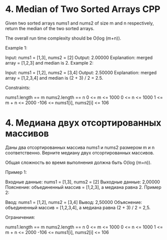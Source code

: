 # 4. Median of Two Sorted Arrays CPP

Given two sorted arrays nums1 and nums2 of size m and n respectively, return the median of the two sorted arrays.

The overall run time complexity should be O(log (m+n)).

 

Example 1:

Input: nums1 = [1,3], nums2 = [2]
Output: 2.00000
Explanation: merged array = [1,2,3] and median is 2.
Example 2:

Input: nums1 = [1,2], nums2 = [3,4]
Output: 2.50000
Explanation: merged array = [1,2,3,4] and median is (2 + 3) / 2 = 2.5.
 

Constraints:

nums1.length == m
nums2.length == n
0 <= m <= 1000
0 <= n <= 1000
1 <= m + n <= 2000
-106 <= nums1[i], nums2[i] <= 106

# 4. Медиана двух отсортированных массивов

Даны два отсортированных массива nums1 и nums2 размером m и n соответственно. Верните медиану двух отсортированных массивов.

Общая сложность во время выполнения должна быть O(log (m+n)).

 

Пример 1:

Входные данные: nums1 = [1,3], nums2 = [2]
Выходные данные: 2,00000
Пояснение: объединенный массив = [1,2,3], а медиана равна 2.
Пример 2:

Ввод: nums1 = [1,2], nums2 = [3,4]
Вывод: 2,50000
Объяснение: объединенный массив = [1,2,3,4], а медиана равна (2 + 3) / 2 = 2,5.
 

Ограничения:

nums1.length == m
nums2.length == n
0 <= m <= 1000
0 <= n <= 1000
1 <= m + n <= 2000
-106 <= nums1[i], nums2[i] <= 106